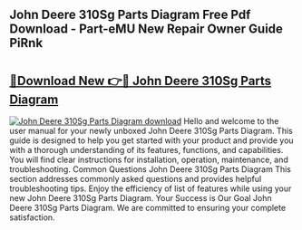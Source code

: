 ## John Deere 310Sg Parts Diagram Free Pdf Download - Part-eMU New Repair Owner Guide PiRnk

# <h2><a href="http://dfui7k.blite.top/?on=John+Deere+310Sg+Parts+Diagram">🔗Download New 👉🔴 John Deere 310Sg Parts Diagram</a></h2>

[![John Deere 310Sg Parts Diagram download](https://i.imgur.com/lujVjoI.png)](http://dfui7k.blite.top/?on=John+Deere+310Sg+Parts+Diagram)
Hello and welcome to the user manual for your newly unboxed John Deere 310Sg Parts Diagram. This guide is designed to help you get started with your product and provide you with a thorough understanding of its features, functions, and capabilities. You will find clear instructions for installation, operation, maintenance, and troubleshooting. Common Questions John Deere 310Sg Parts Diagram This section addresses commonly asked questions and provides helpful troubleshooting tips. Enjoy the efficiency of list of features while using your new John Deere 310Sg Parts Diagram. Your Success is Our Goal John Deere 310Sg Parts Diagram. We are committed to ensuring your complete satisfaction.
